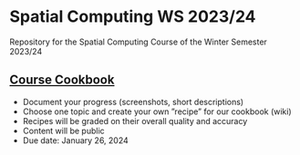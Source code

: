 # Spatial Computing WS 2023/24

Repository for the Spatial Computing Course of the Winter Semester 2023/24


## [Course Cookbook](../../wiki/)
* Document your progress (screenshots, short descriptions)
* Choose one topic and create your own ”recipe” for our cookbook (wiki)
* Recipes will be graded on their overall quality and accuracy
* Content will be public
* Due date: January 26, 2024
